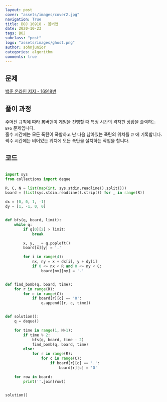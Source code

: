 ```yaml
---
layout: post
cover: "assets/images/cover2.jpg"
navigation: True
title: BOJ 16918 - 봄버맨
date: 2020-10-23
tags: BOJ
subclass: "post"
logo: "assets/images/ghost.png"
author: sohnjunior
categories: algorithm
comments: true
---
```


## 문제

[백준 온라인 저지 - 16918번](https://www.acmicpc.net/problem/16918)

## 풀이 과정

주어진 규칙에 따라 봄버맨이 게임을 진행할 때 특정 시간의 격자판 상황을 출력하는 `BFS` 문제입니다. <br>
홀수 시간에는 모든 폭탄이 폭발하고 난 다음 남아있는 폭탄의 위치를 `큐` 에 기록합니다. <br>
짝수 시간에는 비어있는 위치에 모든 폭탄을 설치하는 작업을 합니다. <br>

## 코드

```python

import sys
from collections import deque

R, C, N = list(map(int, sys.stdin.readline().split()))
board = [list(sys.stdin.readline().strip()) for _ in range(R)]

dx = [0, 0, 1, -1]
dy = [1, -1, 0, 0]


def bfs(q, board, limit):
    while q:
        if q[0][2] > limit:
            break

        x, y, _ = q.popleft()
        board[x][y] = '.'

        for i in range(4):
            nx, ny = x + dx[i], y + dy[i]
            if 0 <= nx < R and 0 <= ny < C:
                board[nx][ny] = '.'


def find_bomb(q, board, time):
    for r in range(R):
        for c in range(C):
            if board[r][c] == 'O':
                q.append([r, c, time])


def solution():
    q = deque()

    for time in range(1, N+1):
        if time % 2:
            bfs(q, board, time - 2)
            find_bomb(q, board, time)
        else:
            for r in range(R):
                for c in range(C):
                    if board[r][c] == '.':
                        board[r][c] = 'O'

    for row in board:
        print(''.join(row))


solution()

```
